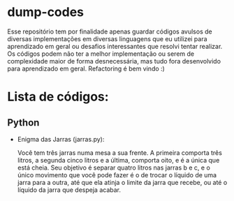 # dump-codes
Esse repositório tem por finalidade apenas guardar códigos avulsos de diversas implementações em diversas linguagens que eu utilizei para aprendizado em geral ou desafios interessantes que resolvi tentar realizar. Os códigos podem não ter a melhor implementação ou serem de complexidade maior de forma desnecessária, mas tudo fora desenvolvido para aprendizado em geral. Refactoring é bem vindo :)

# Lista de códigos:

## Python

* Enigma das Jarras (jarras.py): 

    Você tem três jarras numa mesa a sua frente.
    A primeira comporta três litros, a segunda cinco litros e a última, comporta oito, e é a única que está cheia.
    Seu objetivo é separar quatro litros nas jarras b e c, e o único movimento que você pode fazer
    é o de trocar o líquido de uma jarra para a outra, até que ela atinja o limite da jarra que recebe,
    ou até o líquido da jarra que despeja acabar.
